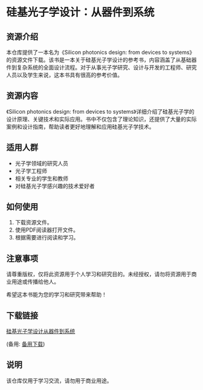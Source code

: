 # 硅基光子学设计：从器件到系统

## 资源介绍

本仓库提供了一本名为《Silicon photonics design: from devices to systems》的资源文件下载。该书是一本关于硅基光子学设计的参考书，内容涵盖了从基础器件到复杂系统的全面设计流程。对于从事光子学研究、设计与开发的工程师、研究人员以及学生来说，这本书具有很高的参考价值。

## 资源内容

《Silicon photonics design: from devices to systems》详细介绍了硅基光子学的设计原理、关键技术和实际应用。书中不仅包含了理论知识，还提供了大量的实际案例和设计指南，帮助读者更好地理解和应用硅基光子学技术。

## 适用人群

- 光子学领域的研究人员
- 光子学工程师
- 相关专业的学生和教师
- 对硅基光子学感兴趣的技术爱好者

## 如何使用

1. 下载资源文件。
2. 使用PDF阅读器打开文件。
3. 根据需要进行阅读和学习。

## 注意事项

请尊重版权，仅将此资源用于个人学习和研究目的。未经授权，请勿将资源用于商业用途或传播给他人。

希望这本书能为您的学习和研究带来帮助！

## 下载链接
[硅基光子学设计从器件到系统](https://pan.quark.cn/s/089b4a9fdad2) 

(备用: [备用下载](https://pan.baidu.com/s/1bdmpWWqtmGRE6jKkmemn1w?pwd=1234))

## 说明

该仓库仅用于学习交流，请勿用于商业用途。
